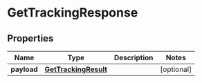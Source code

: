 # GetTrackingResponse

## Properties
Name | Type | Description | Notes
------------ | ------------- | ------------- | -------------
**payload** | [**GetTrackingResult**](GetTrackingResult.md) |  |  [optional]
